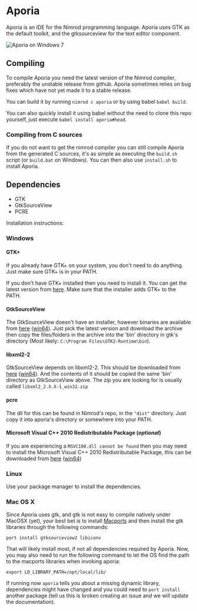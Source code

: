 # Aporia
Aporia is an IDE for the Nimrod programming language. Aporia uses GTK as the 
default toolkit, and the gtksourceview for the text editor component.

![Aporia on Windows 7](https://github.com/nimrod-code/Aporia/raw/master/screenshots/windows.png "Aporia on Windows 7")

## Compiling
To compile Aporia you need the latest version of the Nimrod compiler, preferably
the unstable release from github. Aporia sometimes relies on bug fixes 
which have not yet made it to a stable release.

You can build it by running ``nimrod c aporia`` or by using babel ``babel build``.

You can also quickly install it using babel without the need to clone this repo
yourself, just execute ``babel install aporia#head``.

### Compiling from C sources
If you do not want to get the nimrod compiler you can still compile Aporia from
the generated C sources, it's as simple as executing the ``build.sh`` script
(or ``build.bat`` on Windows). You can then also use ``install.sh`` to install
Aporia.

## Dependencies
* GTK
* GtkSourceView
* PCRE

Installation instructions:

### Windows
#### GTK+
If you already have GTK+ on your system, you don't need to do anything. Just
make sure GTK+ is in your PATH.

If you don't have GTK+ installed then you need to install it. You can get the 
latest version from [here](http://sourceforge.net/projects/gtk-win/ "GTK+ Runtime").
Make sure that the installer adds GTK+ to the PATH.
#### GtkSourceView
The GtkSourceView doesn't have an installer, however binaries are available 
from [here](http://ftp.acc.umu.se/pub/gnome/binaries/win32/gtksourceview/ "GtkSourceView")
 ([win64](http://ftp.acc.umu.se/pub/gnome/binaries/win64/gtksourceview/ "GtkSourceView")). Just pick
the latest version and download the archive then copy the files/folders
in the archive into the 'bin' directory in gtk's directory
(Most likely: ``C:\Program Files\GTK2-Runtime\bin``).
#### libxml2-2
GtkSourceView depends on libxml2-2. This should be downloaded from 
[here](http://ftp.gnome.org/pub/GNOME/binaries/win32/dependencies/ "dependencies")
 ([win64](http://ftp.gnome.org/pub/GNOME/binaries/win64/dependencies/ "dependencies")).
And the contents of it should be copied the same 'bin' directory as GtkSourceView above.
The zip you are looking for is usually called ``libxml2_2.X.X-1_win32.zip``
#### pcre
The dll for this can be found in Nimrod's repo, in the ``"dist"`` directory. Just
copy it into aporia's directory or somewhere into your PATH.
#### Microsoft Visual C++ 2010 Redistributable Package (*optional*)
If you are experiencing a ``MSVC100.dll cannot be found`` then you may need to install
the Microsoft Visual C++ 2010 Redistributable Package, this can be downloaded from [here](http://www.microsoft.com/download/en/details.aspx?id=5555)
 ([win64](http://www.microsoft.com/download/en/details.aspx?id=14632))

### Linux
Use your package manager to install the dependencies.
### Mac OS X
Since Aporia uses gtk, and gtk is not easy to compile natively under MacOSX
(yet), your best bet is to install [Macports](http://www.macports.org/) and
then install the gtk libraries through the following commands:

    port install gtksourceview2 libiconv

That will likely install most, if not all dependencies required by Aporia. Now,
you may also need to run the following command to let the OS find the path to
the macports libraries when invoking aporia:

    export LD_LIBRARY_PATH=/opt/local/lib/

If running now ``aporia`` tells you about a missing dynamic library,
dependencies might have changed and you could need to ``port install`` another
package (tell us this is broken creating an issue and we will update the
documentation).
